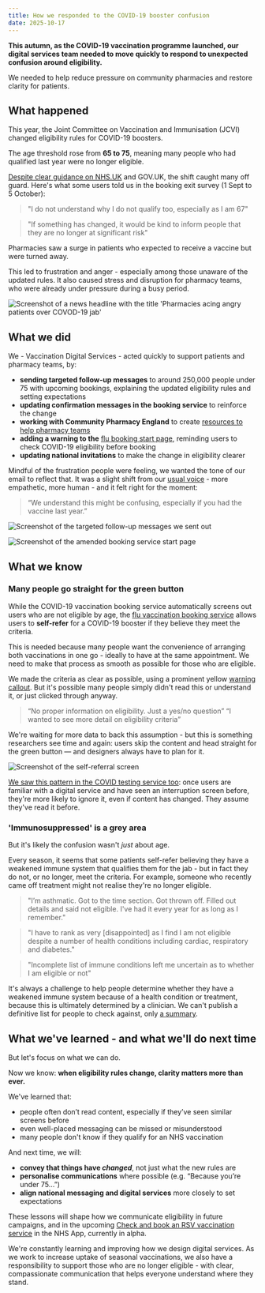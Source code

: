 ```yaml
---
title: How we responded to the COVID-19 booster confusion
date: 2025-10-17
---
```


**This autumn, as the COVID-19 vaccination programme launched, our digital services team needed to move quickly to respond to unexpected confusion around eligibility.**

We needed to help reduce pressure on community pharmacies and restore clarity for patients.

## What happened

This year, the Joint Committee on Vaccination and Immunisation (JCVI) changed eligibility rules for COVID-19 boosters.

The age threshold rose from **65 to 75**, meaning many people who had qualified last year were no longer eligible.

[Despite clear guidance on NHS.UK](https://www.nhs.uk/vaccinations/covid-19-vaccine/) and GOV.UK, the shift caught many off guard. Here's what some users told us in the booking exit survey (1 Sept to 5 October):


> "I do not understand why I do not qualify too, especially as I am 67"

> "If something has changed, it would be kind to inform people that they are no longer at significant risk"

Pharmacies saw a surge in patients who expected to receive a vaccine but were turned away.

This led to frustration and anger - especially among those unaware of the updated rules.  It also caused stress and disruption for pharmacy teams, who were already under pressure during a busy period.

![Screenshot of a news headline with the title 'Pharmacies acing angry patients over COVOD-19 jab'](headline.jpg)

## What we did

We - Vaccination Digital Services - acted quickly to support patients and pharmacy teams, by:

- **sending targeted follow-up messages** to around 250,000 people under 75 with upcoming bookings, explaining the updated eligibility rules and setting expectations
- **updating confirmation messages in the booking service** to reinforce the change
- **working with Community Pharmacy England** to create [resources to help pharmacy teams](https://cpe.org.uk/our-news/c-19-vac-eligibility-resources-to-help-pharmacy-teams/)
- **adding a warning to the** [flu booking start page](https://www.nhs.uk/nhs-services/vaccination-and-booking-services/book-flu-vaccination/), reminding users to check COVID-19 eligibility before booking
- **updating national invitations** to make the change in eligibility clearer

Mindful of the frustration people were feeling, we wanted the tone of our email to reflect that. It was a slight shift from our [usual voice](https://service-manual.nhs.uk/content/voice-and-tone) - more empathetic, more human - and it felt right for the moment:

> “We understand this might be confusing, especially if you had the vaccine last year.”

![Screenshot of the targeted follow-up messages we sent out](comms.png "The follow-up messages we sent, to set expectations")

![Screenshot of the amended booking service start page](flu-start-page.png "Our warning on the flu booking start page")

## What we know
### Many people go straight for the green button

While the COVID-19 vaccination booking service automatically screens out users who are not eligible by age, the [flu vaccination booking service](https://www.nhs.uk/nhs-services/vaccination-and-booking-services/book-flu-vaccination/) allows users to **self-refer** for a COVID-19 booster if they believe they meet the criteria.

This is needed because many people want the convenience of arranging both vaccinations in one go - ideally to have at the same appointment. We need to make that process as smooth as possible for those who are eligible.

We made the criteria as clear as possible, using a prominent yellow [warning callout](https://service-manual.nhs.uk/design-system/components/warning-callout). But it's possible many people simply didn't read this or understand it, or just clicked through anyway.

> “No proper information on eligibility. Just a yes/no question”
> “I wanted to see more detail on eligibility criteria”

We're waiting for more data to back this assumption - but this is something researchers see time and again: users skip the content and head straight for the green button — and designers always have to plan for it.

![Screenshot of the self-referral screen](NBS.png "Our flu booking service asks users if they’d also like a COVID-19 vaccine. Many eligible people clicked through.")

[We saw this pattern in the COVID testing service too](https://digital.nhs.uk/blog/design-matters/2022/covid-19-testing-tackling-eligibility): once users are familiar with a digital service and have seen an interruption screen before, they're more likely to ignore it, even if content has changed. They assume they've read it before.

### 'Immunosuppressed' is a grey area

But it's likely the confusion wasn't *just* about age.

Every season, it seems that some patients self-refer believing they have a weakened immune system that qualifies them for the jab -  but in fact they do not, or no longer, meet the criteria. For example, someone who recently came off treatment might not realise they're no longer eligible.

> "I’m asthmatic. Got to the time section. Got thrown off. Filled out details and said not eligible. I've had it every year for as long as I remember."

> "I have to rank as very [disappointed] as I find I am not eligible despite a number of health conditions including cardiac, respiratory and diabetes."

> "Incomplete list of immune conditions left me uncertain as to whether I am eligible or not"

It's always a challenge to help people determine whether they have a weakened immune system because of a health condition or treatment, because this is ultimately determined by a clinician. We can't publish a definitive list for people to check against, only [a summary](https://www.nhs.uk/vaccinations/covid-19-vaccine/).

## What we've learned - and what we'll do next time

But let's focus on what we can do.

Now we know: **when eligibility rules change, clarity matters more than ever.**

We've learned that:
- people often don’t read content, especially if they’ve seen similar screens before
- even well-placed messaging can be missed or misunderstood
- many people don't know if they qualify for an NHS vaccination

And next time, we will:
- **convey that things have *changed***, not just what the new rules are
- **personalise communications** where possible (e.g. “Because you’re under 75…”)
- **align national messaging and digital services** more closely to set expectations

These lessons will shape how we communicate eligibility in future campaigns, and in the upcoming [Check and book an RSV vaccination service](https://www.service-catalogue.nhs.uk/services/check-my-vaccination-record) in the NHS App, currently in alpha.

We're constantly learning and improving how we design digital services. As we work to increase uptake of seasonal vaccinations, we also have a responsibility to support those who are no longer eligible - with clear, compassionate communication that helps everyone understand where they stand.


